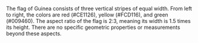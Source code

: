 The flag of Guinea consists of three vertical stripes of equal width. From left to right, the colors are red (#CE1126), yellow (#FCD116), and green (#009460). The aspect ratio of the flag is 2:3, meaning its width is 1.5 times its height. There are no specific geometric properties or measurements beyond these aspects.